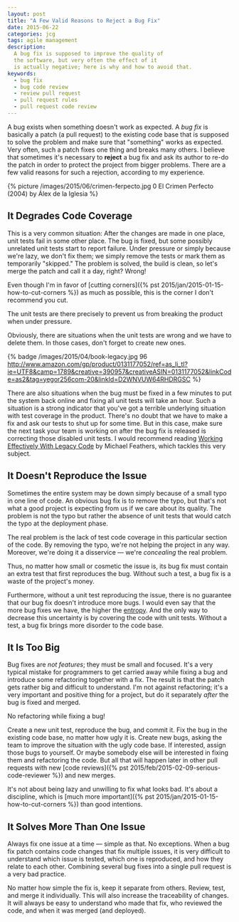 ```yaml
---
layout: post
title: "A Few Valid Reasons to Reject a Bug Fix"
date: 2015-06-22
categories: jcg
tags: agile management
description:
  A bug fix is supposed to improve the quality of
  the software, but very often the effect of it
  is actually negative; here is why and how to avoid that.
keywords:
  - bug fix
  - bug code review
  - review pull request
  - pull request rules
  - pull request code review
---
```


A bug exists when something doesn't work as expected. A _bug
fix_ is basically a patch (a pull request) to the existing code base that
is supposed to solve the problem and make sure that "something"
works as expected. Very often, such a patch fixes one thing
and breaks many others. I believe that sometimes it's necessary to **reject**
a bug fix and ask its author to re-do the patch in order to
protect the project from bigger problems. There are a few
valid reasons for such a rejection, according to my experience.

<!--more-->

{% picture /images/2015/06/crimen-ferpecto.jpg 0 El Crimen Perfecto (2004) by Álex de la Iglesia %}

## It Degrades Code Coverage

This is a very common situation: After the changes are made in one place,
unit tests fail in some other place. The bug is fixed, but some possibly
unrelated unit tests start to report failure. Under pressure or simply because
we're lazy, we don't fix them; we simply remove the tests or mark them
as temporarily "skipped." The problem is solved, the build is clean, so let's
merge the patch and call it a day, right? Wrong!

Even though I'm in favor of [cutting corners]({% pst 2015/jan/2015-01-15-how-to-cut-corners %})
as much as possible, this is the corner I don't recommend you cut.

The unit tests are there precisely to prevent us from breaking the
product when under pressure.

Obviously, there are situations when the unit tests are wrong and
we have to delete them. In those cases, don't forget to create new ones.

{% badge /images/2015/04/book-legacy.jpg 96 http://www.amazon.com/gp/product/0131177052/ref=as_li_tl?ie=UTF8&camp=1789&creative=390957&creativeASIN=0131177052&linkCode=as2&tag=yegor256com-20&linkId=D2WNVUW64RHDRGSC %}

There are also situations when the bug must be fixed in a few minutes
to put the system back online and fixing all unit tests will take an hour.
Such a situation is a strong indicator that you've got a terrible underlying
situation with test coverage in the product. There's no doubt that we have to make
a fix and ask our tests to shut up for some time. But in this case, make sure
the next task your team is working on after the bug fix is released is
correcting those disabled unit tests. I would recommend reading
[Working Effectively With Legacy Code](http://www.amazon.com/gp/product/0131177052/ref=as_li_tl?ie=UTF8&camp=1789&creative=390957&creativeASIN=0131177052&linkCode=as2&tag=yegor256com-20&linkId=D2WNVUW64RHDRGSC)
by Michael Feathers, which tackles this very subject.

## It Doesn't Reproduce the Issue

Sometimes the entire system may be down simply because of a small
typo in one line of code. An obvious bug fix is to remove the typo, but
that's not what a good project is expecting from us if we care about its
quality. The problem is not the typo but rather the absence of unit tests
that would catch the typo at the deployment phase.

The real problem is the lack of test code coverage in this particular
section of the code. By removing the typo, we're not helping the project
in any way. Moreover, we're doing it a disservice &mdash; we're _concealing_
the real problem.

Thus, no matter how small or cosmetic the issue is, its bug fix
must contain an extra test that first reproduces the bug. Without such
a test, a bug fix is a waste of the project's money.

Furthermore, without a unit test reproducing the issue, there is no
guarantee that our bug fix doesn't introduce more bugs. I would even say that
the more bug fixes we have, the higher the
[entropy](http://en.wikipedia.org/wiki/Entropy_%28information_theory%29).
And the only way to decrease this uncertainty is by covering the
code with unit tests. Without a test, a bug fix brings more disorder
to the code base.

## It Is Too Big

Bug fixes are _not features_; they must be small and focused. It's a very
typical mistake for programmers to get carried away while fixing a
bug and introduce some refactoring together with a fix. The result is that the
patch gets rather big and difficult to understand. I'm not against refactoring; it's
a very important and positive thing for a project, but do it separately
_after_ the bug is fixed and merged.

No refactoring while fixing a bug!

Create a new unit test, reproduce the bug, and commit it. Fix the bug
in the existing code base, no matter how ugly it is. Create new
bugs, asking the team to improve the situation with the ugly code base.
If interested, assign those bugs to yourself. Or maybe somebody else
will be interested in fixing them and refactoring the code. But all that
will happen later in other pull requests with new
[code reviews]({% pst 2015/feb/2015-02-09-serious-code-reviewer %})
and new merges.

It's not about being lazy and unwilling to fix what looks bad. It's about
a discipline, which is [much more important]({% pst 2015/jan/2015-01-15-how-to-cut-corners %})
than good intentions.

## It Solves More Than One Issue

Always fix one issue at a time &mdash; simple as that. No exceptions. When
a bug fix patch contains code changes that fix multiple issues, it is
very difficult to understand which issue is tested, which one is reproduced,
and how they relate to each other. Combining several bug fixes into a single
pull request is a very bad practice.

No matter how simple the fix is, keep it separate from others.
Review, test, and merge it individually. This will also increase the
traceability of changes. It will always be easy to understand who made
that fix, who reviewed the code, and when it was merged (and deployed).
